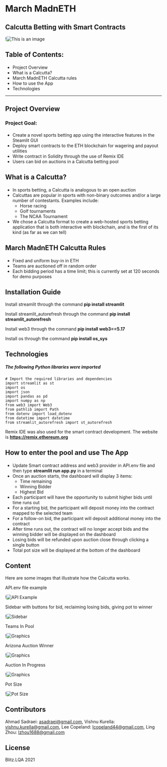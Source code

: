 # March MadnETH 
## Calcutta Betting with Smart Contracts
!![This is an image](https://images.rivals.com/image/upload/f_auto,q_auto,t_large/v0wuctkikgvrerd2pbdg)
## Table of Contents:
####
- Project Overview
- What is a Calcutta?
- March MadnETH Calcutta rules
- How to use the App
- Technologies
---
## Project Overview
### Project Goal:
####
- Create a novel sports betting app using the interactive features in the Steamlit GUI
- Deploy smart contracts to the ETH blockchain for wagering and payout utilities
- Write contract in Solidity through the use of Remix IDE
- Users can bid on auctions in a Calcutta betting pool


## What is a Calcutta?
####
- In sports betting, a Calcutta is analogous to an open auction
- Calcuttas are popular in sports with non-binary outcomes and/or a large number of contestants.  Examples include:
    - Horse racing
    - Golf tournaments
    - The NCAA Tournament
- We chose a Calcutta format to create a web-hosted sports betting application that is both interactive with blockchain, and is the first of its kind (as far as we can tell)

## March MadnETH Calcutta Rules
####
- Fixed and uniform buy-in in ETH
- Teams are auctioned off in random order
- Each bidding period has a time limit; this is currently set at 120 seconds for demo purposes

## Installation Guide

Install streamlit through the command **pip install streamlit**

Install streamlit_autorefresh through the command **pip install streamlit_autorefresh**

Install web3 through the command **pip install web3==5.17**

Install os through the command **pip install os_sys**


## Technologies
##### The following Python libraries were imported
```
# Import the required libraries and dependencies
import streamlit as st
import os
import json
import pandas as pd
import numpy as np
from web3 import Web3
from pathlib import Path
from dotenv import load_dotenv
from datetime import datetime
from streamlit_autorefresh import st_autorefresh
```

Remix IDE was also used for the smart contract development.  The website is **https://remix.ethereum.org**

## How to enter the pool and use The App
####
- Update Smart contract address and web3 provider in API.env file and then type **streamlit run app.py** in a terminal
- Once an auction starts, the dashboard will display 3 items:
    - Time remaining
    - Winning Bidder
    - Highest Bid
- Each participant will have the opportunity to submit higher bids until time runs out
- For a starting bid, the participant will deposit money into the contract mapped to the selected team
- For a follow-on bid, the participant will deposit additional money into the contract
- After time runs out, the contract will no longer accept bids and the winning bidder will be displayed on the dashboard
- Losing bids will be refunded upon auction close through clicking a single button
- Total pot size will be displayed at the bottom of the dashboard

## Content

Here are some images that illustrate how the Calcutta works.

API.env file example

!![API Example](Images/APIExample.PNG)

Sidebar with buttons for bid, reclaiming losing bids, giving pot to winner

!![Sidebar](Images/Sidebar.PNG)

Teams In Pool

!![Graphics](Images/TeamsInPool.PNG)

Arizona Auction Winner

!![Graphics](Images/ArizonaAuctionResult.PNG)

Auction In Progress

!![Graphics](Images/PurdueAuctionInProgress.PNG)

Pot Size

!![Pot Size](Images/PotSize.PNG)


## Contributors
Ahmad Sadraei: asadraei@gmail.com, 
Vishnu Kurella: vishnu.kurella@gmail.com,
Lee Copeland: lcopeland44@gmail.com, 
Ling Zhou: lzhou1688@gmail.com

## License
Blitz.LQA 2021